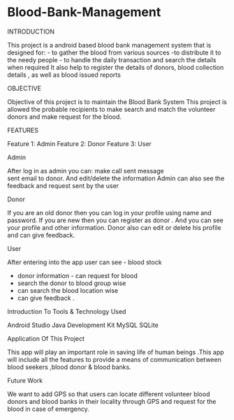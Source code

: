 # Blood-Bank-Management


INTRODUCTION

This project is a android based blood bank management system that is designed for:
    - to gather  the  blood from various sources 
    -to distribute it to the needy people
    - to handle the daily transaction and search the details when required
It also help to register the details of donors, blood collection  details , as well as blood issued reports


OBJECTIVE

Objective of this project is to maintain the Blood Bank System
This project is allowed the probable recipients to make search and match the volunteer donors and make request for the blood.


FEATURES

Feature 1: Admin
Feature 2: Donor
Feature 3: User


Admin

After log in as admin you can:
make call 
sent  message  
sent email to donor.
And
edit/delete the information
Admin can also see the feedback and request sent by the user


Donor

If you are an old donor then you can log in your profile using name and password.
If you are new then you can register as donor . 
And you can see your profile and other information.
Donor also can edit or delete his profile and can give feedback.

User

After entering into the app user can see - blood stock 
- donor information  - can request for blood 
- search the donor to blood group wise
- can search the blood  location wise 
- can give feedback .



Introduction To Tools  & Technology Used 

Android Studio
Java Development Kit
MySQL
SQLite



Application Of This Project

This app will play an important role in saving life of human beings .This app will include all the features to provide a means of communication between blood seekers ,blood donor & blood banks.



Future Work

We want to add GPS so that users can locate different volunteer blood donors and blood banks in their locality through GPS and request for the blood in case of emergency.




